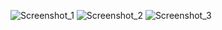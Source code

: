 ![Screenshot_1](https://github.com/AbuThaher99/ProjectThreeAlgorithm-Dijestra-Birzeit-University/assets/106724736/652b5e7e-627a-4a5e-a4d3-12b3600c75a0)
![Screenshot_2](https://github.com/AbuThaher99/ProjectThreeAlgorithm-Dijestra-Birzeit-University/assets/106724736/6eaa60fc-0613-4a58-9572-a652145520ba)
![Screenshot_3](https://github.com/AbuThaher99/ProjectThreeAlgorithm-Dijestra-Birzeit-University/assets/106724736/3e0d3429-6d64-474d-86b1-d8e8d0468388)
